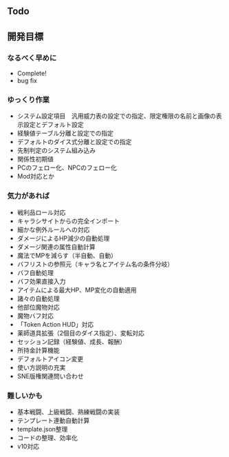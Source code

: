 ## Todo

## 開発目標
### なるべく早めに
- Complete!
- bug fix
### ゆっくり作業
- システム設定項目　汎用威力表の設定での指定、限定権限の名前と画像の表示設定とデフォルト設定
- 経験値テーブル分離と設定での指定
- デフォルトのダイス式分離と設定での指定
- 先制判定のシステム組み込み
- 関係性初期値
- PCのフェロー化、NPCのフェロー化
- Mod対応とか
### 気力があれば
- 戦利品ロール対応
- キャラシサイトからの完全インポート
- 細かな例外ルールへの対応
- ダメージによるHP減少の自動処理
- ダメージ関連の属性自動計算
- 魔法でMPを減らす（半自動、自動）
- バフリストの参照元（キャラ名とアイテム名の条件分岐）
- バフ自動処理
- バフ効果直接入力
- アイテムによる最大HP、MP変化の自動適用
- 諸々の自動処理
- 他部位魔物対応
- 魔物バフ対応
- 「Token Action HUD」対応
- 薬師道具拡張（2個目のダイス指定）、変転対応
- セッション記録（経験値、成長、報酬）
- 所持金計算機能
- デフォルトアイコン変更
- 使い方説明の充実
- SNE版権関連問い合わせ
### 難しいかも
- 基本戦闘、上級戦闘、熟練戦闘の実装
- テンプレート連動自動計算
- template.json整理
- コードの整理、効率化
- v10対応
